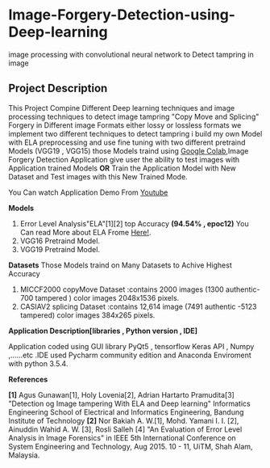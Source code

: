 # Image-Forgery-Detection-using-Deep-learning
image processing with convolutional neural network to Detect tampring in image 
## Project Description
This Project Compine Different Deep learning techniques and image processing techniques to detect image tampring "Copy Move and Splicing" Forgery in Different image Formats either lossy or lossless formats we implement two different techniques to detect tampring i build my own Model with  ELA preprocessing and use fine tuning with two different pretraind Models (VGG19 , VGG15) those Models traind using [Google Colab](https://colab.research.google.com/notebooks/welcome.ipynb#recent=true),Image Forgery Detection Application give user the ability to test images with Application trained Models **OR** Train the Application Model with New Dataset and Test images with this New Trained Mode.

You Can watch Application Demo From [Youtube](https://www.youtube.com/watch?v=8les9jfMM-U&t=111s)

**Models**
1. Error Level Analysis"ELA"[1][2] top Accuracy **(94.54% , epoc12)** You Can read More about ELA Frome [Here!](https://fotoforensics.com/tutorial-ela.php).
2. VGG16 Pretraind Model.
3. VGG19 Pretraind Model.

**Datasets**
Those Models traind on Many Datasets to Achive Highest Accuracy 
1. MICCF2000 copyMove Dataset :contains 2000 images (1300 authentic-700 tampered ) color images 2048x1536 pixels.
2. CASIAV2 splicing Dataset :contains 12,614 image (7491 authentic -5123 tampered) color images 384x265 pixels.

**Application Description[libraries , Python version , IDE]**

Application coded using GUI library PyQt5 , tensorflow Keras API , Numpy ,......etc .IDE used Pycharm community edition and Anaconda Enviroment with python 3.5.4.

**References**

**[1]** Agus Gunawan[1], Holy Lovenia[2], Adrian Hartarto Pramudita[3] "Detection og Image tampering  With ELA and Deep learning" Informatics Engineering School of Electrical and Informatics Engineering, Bandung Institute of Technology
**[2]** Nor Bakiah A. W.[1], Mohd. Yamani I. I. [2], Ainuddin Wahid A. W. [3], Rosli Salleh [4] "An Evaluation of Error Level Analysis in Image Forensics" in IEEE 5th International Conference on System Engineering and Technology, Aug 2015. 10 - 11, UiTM, Shah Alam, Malaysia.

